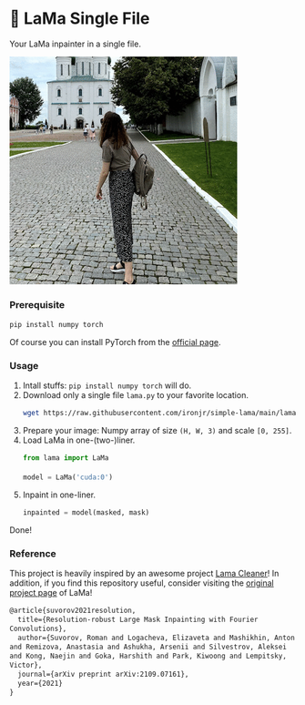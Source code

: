 # 🦙 LaMa Single File

Your LaMa inpainter in a single file.

![demo.gif](demo.gif)

### Prerequisite

```bash
pip install numpy torch
```
Of course you can install PyTorch from the [official page](https://pytorch.org/get-started/locally/).

### Usage

1. Intall stuffs: `pip install numpy torch` will do.
2. Download only a single file `lama.py` to your favorite location.
    ```bash
    wget https://raw.githubusercontent.com/ironjr/simple-lama/main/lama.py
    ```
3. Prepare your image: Numpy array of size `(H, W, 3)` and scale `[0, 255]`.
4. Load LaMa in one-(two-)liner.
    ```python
    from lama import LaMa
    
    model = LaMa('cuda:0')
    ```
5. Inpaint in one-liner.
   ```python
   inpainted = model(masked, mask)
   ```

Done!

### Reference

This project is heavily inspired by an awesome project [Lama Cleaner](https://github.com/Sanster/lama-cleaner)!
In addition, if you find this repository useful, consider visiting the [original project page](https://github.com/advimman/lama) of LaMa!

```
@article{suvorov2021resolution,
  title={Resolution-robust Large Mask Inpainting with Fourier Convolutions},
  author={Suvorov, Roman and Logacheva, Elizaveta and Mashikhin, Anton and Remizova, Anastasia and Ashukha, Arsenii and Silvestrov, Aleksei and Kong, Naejin and Goka, Harshith and Park, Kiwoong and Lempitsky, Victor},
  journal={arXiv preprint arXiv:2109.07161},
  year={2021}
}
```
